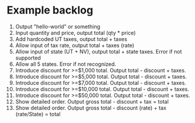 # Example backlog

1. Output "hello-world" or something
2. Input quantity and price, output total (qty * price)
3. Add hardcoded UT taxes, output total + taxes
4. Allow input of tax rate, output total + taxes (rate)
5. Allow input of state (UT + NV), output total + state taxes. Error if not supported
6. Allow all 5 states. Error if not recognized.
7. Introduce discount for >=$1,000 total. Output total - discount + taxes.
8. Introduce discount for >=$5,000 total. Output total - discount + taxes.
9. Introduce discount for >=$7,000 total. Output total - discount + taxes. 
10. Introduce discount for >=$10,000 total. Output total - discount + taxes.
11. Introduce discount for >=$50,000 total. Output total - discount + taxes.
12. Show detailed order. Output gross total - discount + tax = total 
13. Show detailed order. Output gross total - discount (rate) + tax (rate/State) = total
